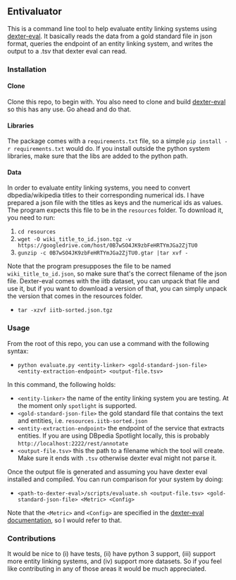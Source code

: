 ## Entivaluator

This is a command line tool to help evaluate entity linking systems using [dexter-eval](https://github.com/diegoceccarelli/dexter-eval). It basically reads the data from a gold standard file in json format, queries the endpoint of an entity linking system, and writes the output to a .tsv that dexter eval can read.

### Installation

#### Clone

Clone this repo, to begin with. You also need to clone and build [dexter-eval](https://github.com/diegoceccarelli/dexter-eval) so this has any use. Go ahead and do that.

#### Libraries

The package comes with a `requirements.txt` file, so a simple `pip install -r requirements.txt` would do. If you install outside the python system libraries, make sure that the libs are added to the python path.

#### Data

In order to evaluate entity linking systems, you need to convert dbpedia/wikipedia titles to their corresponding numerical ids. I have prepared a json file with the titles as keys and the numerical ids as values.  The program expects this file to be in the `resources` folder. To download it, you need to run:

1. `cd resources`
2. `wget -O wiki_title_to_id.json.tgz -v https://googledrive.com/host/0B7wSO4JK9zbFeHRTYmJGa2ZjTU0`
3. `gunzip -c 0B7wSO4JK9zbFeHRTYmJGa2ZjTU0.gtar |tar xvf -`

Note that the program presupposes the file to be named `wiki_title_to_id.json`, so make sure that's the correct filename of the json file. Dexter-eval comes with the iitb dataset, you can unpack that file and use it, but if you want to download a version of that, you can simply unpack the version that comes in the resources folder.

* `tar -xzvf iitb-sorted.json.tgz`

### Usage

From the root of this repo, you can use a command with the following syntax:

*  `python evaluate.py <entity-linker> <gold-standard-json-file> <entity-extraction-endpoint> <output-file.tsv>`

In this command, the following holds:

* `<entity-linker>` the name of the entity linking system you are testing. At the moment only `spotlight` is supported.
* `<gold-standard-json-file>` the gold standard file that contains the text and entities, i.e. `resources.iitb-sorted.json`
* `<entity-extraction-endpoint>` the endpoint of the service that extracts entities. If you are using DBpedia Spotlight locally, this is probably `http://localhost:2222/rest/annotate`
* `<output-file.tsv>` this the path to a filename which the tool will create. Make sure it ends with `.tsv` otherwise dexter eval might not parse it.


Once the output file is generated and assuming you have dexter eval installed and compiled. You can run comparison for your system by doing:

* `<path-to-dexter-eval>/scripts/evaluate.sh <output-file.tsv> <gold-standard-json-file> <Metric> <Config>`

Note that the `<Metric>` and `<Config>` are specified in the [dexter-eval documentation](https://github.com/diegoceccarelli/dexter-eval), so I would refer to that.

### Contributions

It would be nice to (i) have tests, (ii) have python 3 support, (iii) support more entity linking systems, and (iv) support more datasets. So if you feel like contributing in any of those areas it would be much appreciated.

